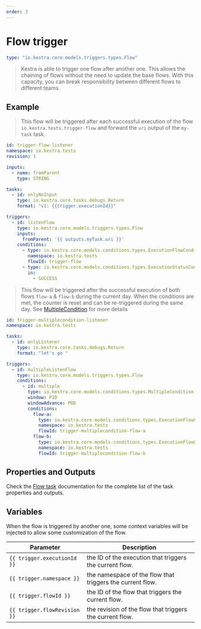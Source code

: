 ```yaml
---
order: 3
---
```


# Flow trigger


```yaml
type: "io.kestra.core.models.triggers.types.Flow"
```

> Kestra is able to trigger one flow after another one. This allows the chaining of flows without the need to update the base flows.
  With this capacity, you can break responsibility between different flows to different teams.

## Example
> This flow will be triggered after each successful execution of the flow `io.kestra.tests.trigger-flow` and forward the `uri` output of the `my-task` task.
```yaml
id: trigger-flow-listener
namespace: io.kestra.tests
revision: 1

inputs:
  - name: fromParent
    type: STRING

tasks:
  - id: onlyNoInput
    type: io.kestra.core.tasks.debugs.Return
    format: "v1: {{trigger.executionId}}"

triggers:
  - id: listenFlow
    type: io.kestra.core.models.triggers.types.Flow
    inputs:
      fromParent: '{{ outputs.myTask.uri }}'
    conditions:
      - type: io.kestra.core.models.conditions.types.ExecutionFlowCondition
        namespace: io.kestra.tests
        flowId: trigger-flow
      - type: io.kestra.core.models.conditions.types.ExecutionStatusCondition
        in:
          - SUCCESS
```

> This flow will be triggered after the successful execution of both flows `flow-a` & `flow-b` during the current day. When the conditions are met, the counter is reset and can be re-triggered during the same day. See [MultipleCondition](/plugins/core/conditions/io.kestra.core.models.conditions.types.MultipleCondition.md) for more details
```yaml
id: trigger-multiplecondition-listener
namespace: io.kestra.tests

tasks:
  - id: onlyListener
    type: io.kestra.core.tasks.debugs.Return
    format: "let's go "

triggers:
  - id: multipleListenFlow
    type: io.kestra.core.models.triggers.types.Flow
    conditions:
      - id: multiple
        type: io.kestra.core.models.conditions.types.MultipleCondition
        window: P1D
        windowAdvance: P0D
        conditions:
          flow-a:
            type: io.kestra.core.models.conditions.types.ExecutionFlowCondition
            namespace: io.kestra.tests
            flowId: trigger-multiplecondition-flow-a
          flow-b:
            type: io.kestra.core.models.conditions.types.ExecutionFlowCondition
            namespace: io.kestra.tests
            flowId: trigger-multiplecondition-flow-b

```

## Properties and Outputs

Check the [Flow task](/plugins/core/triggers/io.kestra.core.models.triggers.types.Flow.md) documentation for the complete list of the task properties and outputs.


## Variables
When the flow is triggered by another one, some context variables will be injected to allow some customization of the flow.

| Parameter | Description |
| ---------- | ----------- |
|  <code v-pre>{{ trigger.executionId }}</code> | the ID of the execution that triggers the current flow. |
|  <code v-pre>{{ trigger.namespace }}</code> | the namespace of the flow that triggers the current flow. |
|  <code v-pre>{{ trigger.flowId }}</code> | the ID of the flow that triggers the current flow. |
|  <code v-pre>{{ trigger.flowRevision }}</code> | the revision of the flow that triggers the current flow. |
